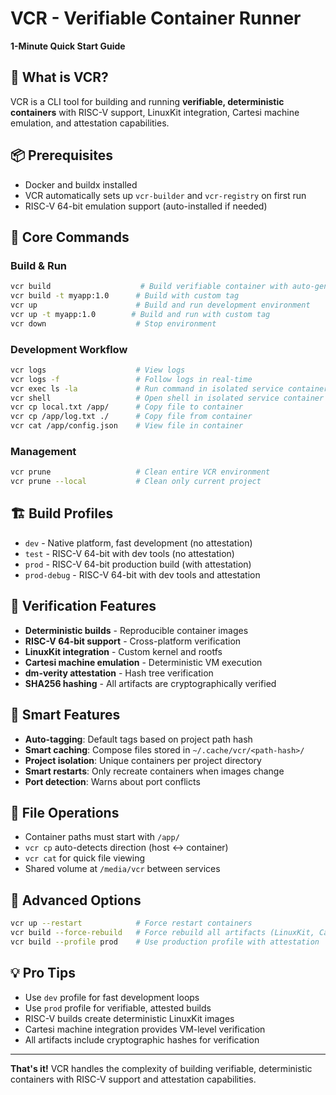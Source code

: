 # VCR - Verifiable Container Runner

**1-Minute Quick Start Guide**

## 🚀 **What is VCR?**
VCR is a CLI tool for building and running **verifiable, deterministic containers** with RISC-V support, LinuxKit integration, Cartesi machine emulation, and attestation capabilities.

## 📦 **Prerequisites**
- Docker and buildx installed
- VCR automatically sets up `vcr-builder` and `vcr-registry` on first run
- RISC-V 64-bit emulation support (auto-installed if needed)

## 🎯 **Core Commands**

### **Build & Run**
```bash
vcr build                    # Build verifiable container with auto-generated tag
vcr build -t myapp:1.0      # Build with custom tag
vcr up                      # Build and run development environment
vcr up -t myapp:1.0        # Build and run with custom tag
vcr down                    # Stop environment
```

### **Development Workflow**
```bash
vcr logs                    # View logs
vcr logs -f                 # Follow logs in real-time
vcr exec ls -la             # Run command in isolated service container
vcr shell                   # Open shell in isolated service container
vcr cp local.txt /app/      # Copy file to container
vcr cp /app/log.txt ./      # Copy file from container
vcr cat /app/config.json    # View file in container
```

### **Management**
```bash
vcr prune                   # Clean entire VCR environment
vcr prune --local           # Clean only current project
```

## 🏗️ **Build Profiles**
- `dev` - Native platform, fast development (no attestation)
- `test` - RISC-V 64-bit with dev tools (no attestation)
- `prod` - RISC-V 64-bit production build (with attestation)
- `prod-debug` - RISC-V 64-bit with dev tools and attestation

## 🔐 **Verification Features**
- **Deterministic builds** - Reproducible container images
- **RISC-V 64-bit support** - Cross-platform verification
- **LinuxKit integration** - Custom kernel and rootfs
- **Cartesi machine emulation** - Deterministic VM execution
- **dm-verity attestation** - Hash tree verification
- **SHA256 hashing** - All artifacts are cryptographically verified

## 🎨 **Smart Features**
- **Auto-tagging**: Default tags based on project path hash
- **Smart caching**: Compose files stored in `~/.cache/vcr/<path-hash>/`
- **Project isolation**: Unique containers per project directory
- **Smart restarts**: Only recreate containers when images change
- **Port detection**: Warns about port conflicts

## 📁 **File Operations**
- Container paths must start with `/app/`
- `vcr cp` auto-detects direction (host ↔ container)
- `vcr cat` for quick file viewing
- Shared volume at `/media/vcr` between services

## 🔧 **Advanced Options**
```bash
vcr up --restart            # Force restart containers
vcr build --force-rebuild   # Force rebuild all artifacts (LinuxKit, Cartesi machine, etc.)
vcr build --profile prod    # Use production profile with attestation
```

## 💡 **Pro Tips**
- Use `dev` profile for fast development loops
- Use `prod` profile for verifiable, attested builds
- RISC-V builds create deterministic LinuxKit images
- Cartesi machine integration provides VM-level verification
- All artifacts include cryptographic hashes for verification

---

**That's it!** VCR handles the complexity of building verifiable, deterministic containers with RISC-V support and attestation capabilities. 